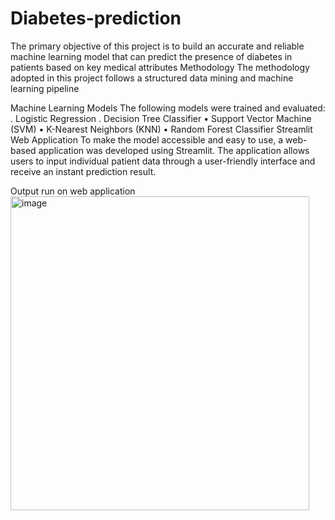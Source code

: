 # Diabetes-prediction
The primary objective of this project is to build an accurate and reliable machine learning model that can predict the presence of diabetes in patients based on key medical attributes
Methodology
The methodology adopted in this project follows a structured data mining and
machine learning pipeline

 Machine Learning Models
The following models were trained and evaluated:
. Logistic Regression
. Decision Tree Classifier
• Support Vector Machine (SVM)
• K-Nearest Neighbors (KNN)
• Random Forest Classifier
Streamlit Web Application
To make the model accessible and easy to use, a web-based application was
developed using Streamlit. The application allows users to input individual
patient data through a user-friendly interface and receive an instant prediction
result.

Output run on web application
<img width="478" height="502" alt="image" src="https://github.com/user-attachments/assets/9834c121-c37c-45f9-b535-bf09ecb95a00" />
